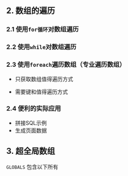 
## 2. 数组的遍历

### 2.1 使用`for循环`对数组遍历


### 2.2 使用`while`对数组遍历

### 2.3 使用`foreach`遍历数组（专业遍历数组）

- 只获取数组值得遍历方式


- 需要键和值得遍历方式


### 2.4 便利的实际应用

- 拼接SQL示例
- 生成页面数据



## 3. 超全局数组

`GLOBALS` 包含以下所有










